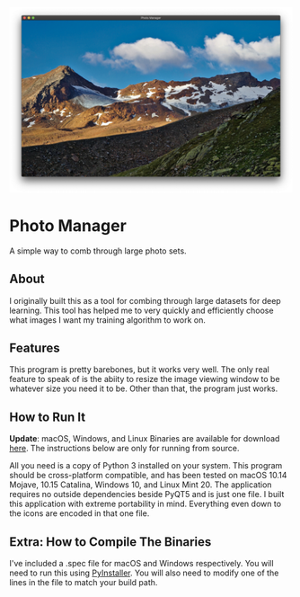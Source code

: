 ![PhotoManager](/screenshot.png)

# Photo Manager

A simple way to comb through large photo sets.

## About
I originally built this as a tool for combing through large datasets for deep learning. This tool has helped me to very quickly and efficiently choose what images I want my training algorithm to work on.

## Features
This program is pretty barebones, but it works very well. The only real feature to speak of is the abiity to resize the image viewing window to be whatever size you need it to be. Other than that, the program just works.

## How to Run It
__Update__: macOS, Windows, and Linux Binaries are available for download [here](https://github.com/MatthewGallant/PhotoManager/releases). The instructions below are only for running from source.

All you need is a copy of Python 3 installed on your system. This program should be cross-platform compatible, and has been tested on macOS 10.14 Mojave, 10.15 Catalina, Windows 10, and Linux Mint 20. The application requires no outside dependencies beside PyQT5 and is just one file. I built this application with extreme portability in mind. Everything even down to the icons are encoded in that one file.

## Extra: How to Compile The Binaries
I've included a .spec file for macOS and Windows respectively. You will need to run this using [PyInstaller](https://pyinstaller.readthedocs.io). You will also need to modify one of the lines in the file to match your build path.